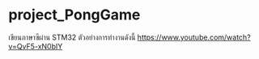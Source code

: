 # project_PongGame
เขียนภาษาซีผ่าน STM32
ตัวอย่างการทำงานดังนี้ https://www.youtube.com/watch?v=QvF5-xN0bIY
